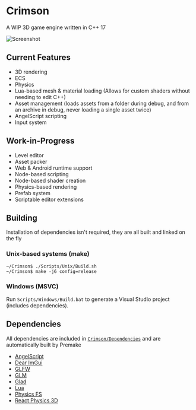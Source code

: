 # Crimson
A WIP 3D game engine written in C++ 17

![Screenshot](https://raw.githubusercontent.com/georgelam6/Crimson/master/Screenshots/03.png)

## Current Features
 - 3D rendering
 - ECS
 - Physics
 - Lua-based mesh & material loading (Allows for custom shaders without needing to edit C++)
 - Asset management (loads assets from a folder during debug, and from an archive in debug, never loading a single asset twice)
 - AngelScript scripting
 - Input system

## Work-in-Progress
 - Level editor
 - Asset packer
 - Web & Android runtime support
 - Node-based scripting
 - Node-based shader creation
 - Physics-based rendering
 - Prefab system
 - Scriptable editor extensions

## Building
Installation of dependencies isn't required, they are all built and linked on the fly

### Unix-based systems (make)
```
~/Crimson$ ./Scripts/Unix/Build.sh
~/Crimson$ make -j6 config=release
```

### Windows (MSVC)
Run `Scripts/Windows/Build.bat` to generate a Visual Studio project (includes dependencies).

## Dependencies
All dependencies are included in [`Crimson/Dependencies`](https://github.com/georgelam6/Crimson/tree/master/Crimson/Dependencies) and are automatically built by Premake
 - [AngelScript](https://www.angelcode.com/angelscript/)
 - [Dear ImGui](https://github.com/ocornut/imgui)
 - [GLFW](https://www.glfw.org/)
 - [GLM](https://glm.g-truc.net)
 - [Glad](https://glad.dav1d.de/)
 - [Lua](https://www.lua.org/)
 - [Physics FS](https://icculus.org/physfs/)
 - [React Physics 3D](https://www.reactphysics3d.com/)
